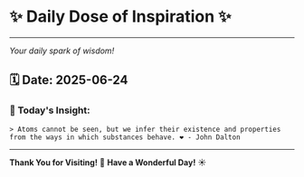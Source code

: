 # ✨ Daily Dose of Inspiration ✨

--- 

_Your daily spark of wisdom!_

## 🗓️ Date: **2025-06-24**

### 💬 Today's Insight:
```
> Atoms cannot be seen, but we infer their existence and properties from the ways in which substances behave. ❤️ - John Dalton
```

--- 

**Thank You for Visiting!** 🙏
**Have a Wonderful Day!** ☀️
